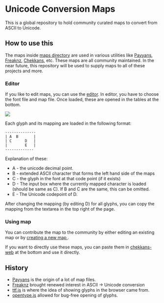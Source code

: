 # Unicode Conversion Maps

This is a global repository to hold community curated maps to convert from ASCII to Unicode.

## How to use this

The maps inside [maps directory](https://github.com/libindic/unicode-conversion-maps/tree/main/maps) are used in various utilities like [Payyans](https://libindic.org/Payyans), [Freaknz](https://gitlab.com/kannanvm/freaknz-qt/), [Chekkans](http://asdofindia.github.io/chekkans-web/), etc. These maps are all community maintained. In the near future, this repository will be used to supply maps to all of these projects and more.

### Editor

If you like to edit maps, you can use the [editor](https://libindic.github.io/unicode-conversion-maps/editor/). In editor, you have to choose the font file and map file. Once loaded, these are opened in the tables at the bottom.

![](https://i.imgur.com/FUo37cL.png)

Each glyph and its mapping are loaded in the following format:

```
--------------
| A  B       |
| C      D   |
|        E   |
-------------
```

Explanation of these:

* A - the unicode decimal point.
* B - extended ASCII character that forms the left hand side of the maps
* C - the glyph in the font at that code point (if it exists)
* D - The input box where the currently mapped character is loaded (should be same as C). If B and C are the same, this can be omitted.
* E - The Unicode codepoint of D.

After changing the mapping (by editing D) for all glyphs, you can copy the mapping from the textarea in the top right of the page.

### Using map

You can contribute the map to the community by either editing an existing map or by [creating a new map ](https://github.com/libindic/unicode-conversion-maps/new/main/maps).

If you want to directly use these maps, you can paste them in [chekkans-web](http://asdofindia.github.io/chekkans-web/) at the bottom and use it directly.

## History

* [Payyans](https://github.com/libindic/payyans) is the origin of a lot of map files.
* [Freaknz](https://gitlab.com/kannanvm/freaknz-qt/) brought renewed interest in ASCII -> Unicode conversion
* [ttf.js](https://github.com/ynakajima/ttf.js) is where the idea of showing glyphs in the browser came from.
* [opentype.js](https://github.com/opentypejs/opentype.js) allowed for bug-free opening of glyphs.
